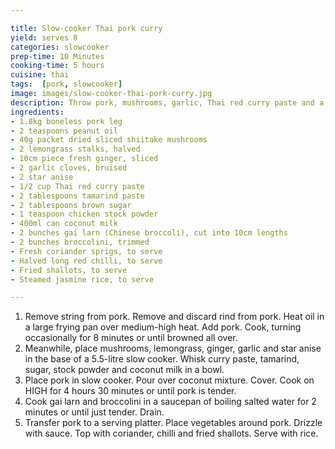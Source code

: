 ```yaml
---

title: Slow-cooker Thai pork curry
yield: serves 8
categories: slowcooker
prep-time: 10 Minutes
cooking-time: 5 hours
cuisine: thai
tags:  [pork, slowcooker]
image: images/slow-cooker-thai-pork-curry.jpg
description: Throw pork, mushrooms, garlic, Thai red curry paste and a few other simple ingredients into the slow cooker and let it do all the hard work for you.
ingredients:
- 1.8kg boneless pork leg
- 2 teaspoons peanut oil
- 40g packet dried sliced shiitake mushrooms
- 2 lemongrass stalks, halved
- 10cm piece fresh ginger, sliced
- 2 garlic cloves, bruised
- 2 star anise
- 1/2 cup Thai red curry paste
- 2 tablespoons tamarind paste
- 2 tablespoons brown sugar
- 1 teaspoon chicken stock powder
- 400ml can coconut milk
- 2 bunches gai larn (Chinese broccoli), cut into 10cm lengths
- 2 bunches broccolini, trimmed
- Fresh coriander sprigs, to serve
- Halved long red chilli, to serve
- Fried shallots, to serve
- Steamed jasmine rice, to serve

---
```




1. Remove string from pork. Remove and discard rind from pork. Heat oil in a large frying pan over medium-high heat. Add pork. Cook, turning occasionally for 8 minutes or until browned all over.
2. Meanwhile, place mushrooms, lemongrass, ginger, garlic and star anise in the base of a 5.5-litre slow cooker. Whisk curry paste, tamarind, sugar, stock powder and coconut milk in a bowl.
3. Place pork in slow cooker. Pour over coconut mixture. Cover. Cook on HIGH for 4 hours 30 minutes or until pork is tender.
4. Cook gai larn and broccolini in a saucepan of boiling salted water for 2 minutes or until just tender. Drain.
5. Transfer pork to a serving platter. Place vegetables around pork. Drizzle with sauce. Top with coriander, chilli and fried shallots. Serve with rice.
